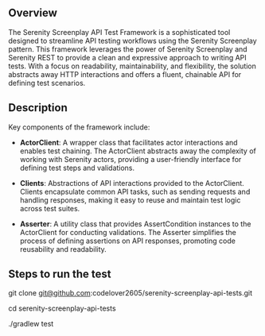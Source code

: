 ## Overview

The Serenity Screenplay API Test Framework is a sophisticated tool designed to streamline API testing workflows using the Serenity Screenplay pattern. This framework leverages the power of Serenity Screenplay and Serenity REST to provide a clean and expressive approach to writing API tests. With a focus on readability, maintainability, and flexibility, the solution abstracts away HTTP interactions and offers a fluent, chainable API for defining test scenarios.

## Description

Key components of the framework include:

- **ActorClient**: A wrapper class that facilitates actor interactions and enables test chaining. The ActorClient abstracts away the complexity of working with Serenity actors, providing a user-friendly interface for defining test steps and validations.


- **Clients**: Abstractions of API interactions provided to the ActorClient. Clients encapsulate common API tasks, such as sending requests and handling responses, making it easy to reuse and maintain test logic across test suites.


- **Asserter**: A utility class that provides AssertCondition instances to the ActorClient for conducting validations. The Asserter simplifies the process of defining assertions on API responses, promoting code reusability and readability.

## Steps to run the test

git clone git@github.com:codelover2605/serenity-screenplay-api-tests.git

cd serenity-screenplay-api-tests

./gradlew test
